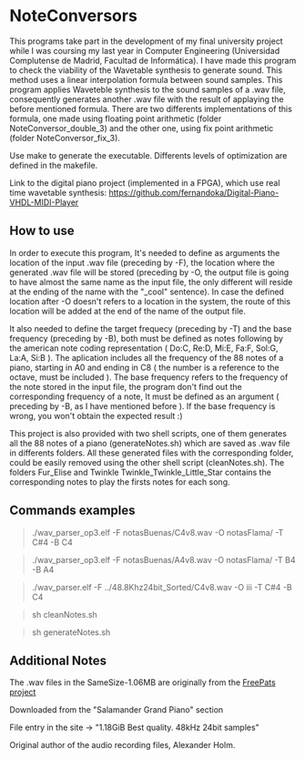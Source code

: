 # NoteConversors
This programs take part in the development of my final university project while I was coursing my last year in Computer Engineering (Universidad Complutense de Madrid, Facultad de Informática). I have made this program to check the viability of the Wavetable synthesis to generate sound. This method uses a linear interpolation formula between sound samples. This program applies Waveteble synthesis to the sound samples of a .wav file, consequently generates another .wav file with the result of applaying the before mentioned formula. There are two differents implementations of this formula, one made using floating point arithmetic (folder NoteConversor_double_3) and the other one, using fix point arithmetic (folder NoteConversor_fix_3).

Use make to generate the executable. Differents levels of optimization are defined in the makefile.

Link to the digital piano project (implemented in a FPGA), which use real time wavetable synthesis: https://github.com/fernandoka/Digital-Piano-VHDL-MIDI-Player

## How to use

In order to execute this program, It's needed to define as arguments the location of the input .wav file (preceding by -F), the location where the generated .wav file will be stored (preceding by -O, the output file is going to have almost the same name as the input file, the only different will reside at the ending of the name with the "_cool" sentence). In case the defined location after -O doesn't refers to a location in the system, the route of this location will be added at the end of the name of the output file. 

It also needed to define the target frequecy (preceding by -T) and the base frequency (preceding by  -B), both must be defined as notes following by the american note coding representation ( Do:C, Re:D, Mi:E, Fa:F, Sol:G, La:A, Si:B ). The aplication includes all the frequency of the 88 notes of a piano, starting in A0 and ending in C8 ( the number is a reference to the octave, must be included ). The base frequency refers to the frequency of the note stored in the input file, the program don't find out the corresponding frequency of a note, It must be defined as an argument ( preceding by  -B, as I have mentioned before ). If the base frequency is wrong, you won't obtain the expected result :)  

This project is also provided with two shell scripts, one of them generates all the 88 notes of a piano (generateNotes.sh) which are saved as .wav file in differents folders. All these generated files with the corresponding folder, could be easily removed using the other shell script (cleanNotes.sh). 
The folders Fur_Elise and Twinkle Twinkle_Twinkle_Little_Star contains the corresponding notes to play the firsts notes for each song.


## Commands examples
	
  >./wav_parser_op3.elf -F notasBuenas/C4v8.wav -O notasFlama/ -T C#4 -B C4

  >./wav_parser_op3.elf -F notasBuenas/A4v8.wav -O notasFlama/ -T B4 -B A4

  > ./wav_parser.elf -F ../48.8Khz24bit_Sorted/C4v8.wav -O iii -T C#4 -B C4

  > sh cleanNotes.sh

  > sh generateNotes.sh
## Additional Notes
The .wav files in the SameSize-1.06MB are originally from the [FreePats project](http://freepats.zenvoid.org/Piano/acoustic-grand-piano.html)

Downloaded from the "Salamander Grand Piano" section

File entry in the site -> "1.18GiB Best quality. 48kHz 24bit samples"

Original author of the audio recording files, Alexander Holm.
